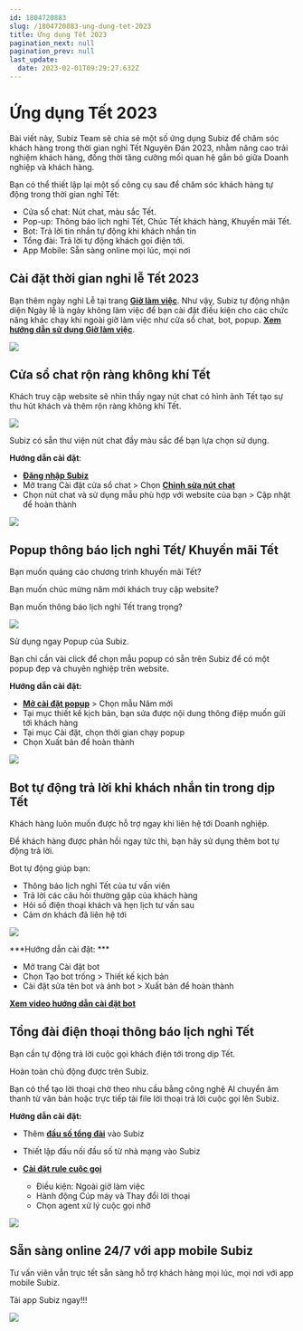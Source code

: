 ```yaml
---
id: 1804720883
slug: /1804720883-ung-dung-tet-2023
title: Ứng dụng Tết 2023
pagination_next: null
pagination_prev: null
last_update:
  date: 2023-02-01T09:29:27.632Z
---
```


# Ứng dụng Tết 2023 




Bài viết này, Subiz Team sẽ chia sẻ một số ứng dụng Subiz để chăm sóc khách hàng trong thời gian nghỉ Tết Nguyên Đán 2023, nhằm nâng cao trải nghiệm khách hàng, đồng thời tăng cường mối quan hệ gắn bó giữa Doanh nghiệp và khách hàng.

Bạn có thể thiết lập lại một số công cụ sau để chăm sóc khách hàng tự động trong thời gian nghỉ Tết:

- Cửa sổ chat: Nút chat, màu sắc Tết.
- Pop-up: Thông báo lịch nghỉ Tết, Chúc Tết khách hàng, Khuyến mãi Tết.
- Bot: Trả lời tin nhắn tự động khi khách nhắn tin
- Tổng đài: Trả lời tự động khách gọi điện tới.
- App Mobile: Sẵn sàng online mọi lúc, mọi nơi
## Cài đặt thời gian nghỉ lễ Tết 2023


Bạn thêm ngày nghỉ Lễ tại trang **[Giờ làm việc](https://app.subiz.com.vn/settings/business-hours)**. Như vậy, Subiz tự động nhận diện Ngày lễ là ngày không làm việc để bạn cài đặt điều kiện cho các chức năng khác chạy khi ngoài giờ làm việc như cửa sổ chat, bot, popup. **[Xem hướng dẫn sử dụng Giờ làm việc](https://subiz.com.vn/docs/1954376476-gio-lam-viec)**.


![](https://vcdn.subiz-cdn.com/file/firrxrsziudwoygkhrjr_acpxkgumifuoofoosble)

## Cửa sổ chat rộn ràng không khí Tết


Khách truy cập website sẽ nhìn thấy ngay nút chat có hình ảnh Tết tạo sự thu hút khách và thêm rộn ràng không khí Tết.


![](https://vcdn.subiz-cdn.com/file/firrxrszlovnovnrsstg_acpxkgumifuoofoosble)


Subiz có sẵn thư viện nút chat đầy màu sắc để bạn lựa chọn sử dụng.

**Hướng dẫn cài đặt**: 

- **[Đăng nhập Subiz](https://app.subiz.com.vn/)**
- Mở trang Cài đặt cửa sổ chat > Chọn **[Chỉnh sửa nút chat](https://app.subiz.com.vn/chatbox/design)**
- Chọn nút chat và sử dụng mẫu phù hợp với website của bạn > Cập nhật để hoàn thành


![](https://vcdn.subiz-cdn.com/file/firrxrsznwzqbpwkkull_acpxkgumifuoofoosble)





## Popup thông báo lịch nghỉ Tết/ Khuyến mãi Tết


Bạn muốn quảng cáo chương trình khuyến mãi Tết?

Bạn muốn chúc mừng năm mới khách truy cập website?

Bạn muốn thông báo lịch nghỉ Tết trang trọng?


![](https://vcdn.subiz-cdn.com/file/firrxrszqslamghzhyme_acpxkgumifuoofoosble)




Sử dụng ngay Popup của Subiz.

Bạn chỉ cần vài click để chọn mẫu popup có sẵn trên Subiz để có một popup đẹp và chuyên nghiệp trên website.

**Hướng dẫn cài đặt:** 

- **[Mở cài đặt popup](https://app.subiz.com.vn/web_plugin/create#)** > Chọn mẫu Năm mới
- Tại mục thiết kế kịch bản, bạn sửa được nội dung thông điệp muốn gửi tới khách hàng
- Tại mục Cài đặt, chọn thời gian chạy popup
- Chọn Xuất bản để hoàn thành


![](https://vcdn.subiz-cdn.com/file/firrxrsztgilsahfhspi_acpxkgumifuoofoosble)

## Bot tự động trả lời khi khách nhắn tin trong dịp Tết


Khách hàng luôn muốn được hỗ trợ ngay khi liên hệ tới Doanh nghiệp.

Để khách hàng được phản hồi ngay tức thì, bạn hãy sử dụng thêm bot tự động trả lời.

Bot tự động giúp bạn: 

- Thông báo lịch nghỉ Tết của tư vấn viên
- Trả lời các câu hỏi thường gặp của khách hàng
- Hỏi số điện thoại khách và hẹn lịch tư vấn sau
- Cảm ơn khách đã liên hệ tới


![](https://vcdn.subiz-cdn.com/file/firrxrszvygrnmcfmzej_acpxkgumifuoofoosble)


***Hướng dẫn cài đặt: ***

- Mở trang Cài đặt bot
- Chọn Tạo bot trống > Thiết kế kịch bản
- Cài đặt sửa tên bot và ảnh bot > Xuất bản để hoàn thành

**[Xem video hướng dẫn cài đặt bot](https://www.youtube.com/watch?v=IvUPSEgX2_g)**
## Tổng đài điện thoại thông báo lịch nghỉ Tết


Bạn cần tự động trả lời cuộc gọi khách điện tới trong dịp Tết.

Hoàn toàn chủ động được trên Subiz.

Bạn có thể tạo lời thoại chờ theo nhu cầu bằng công nghệ AI chuyển âm thanh từ văn bản hoặc trực tiếp tải file lời thoại trả lời cuộc gọi lên Subiz.

**Hướng dẫn cài đặt:**

- Thêm **[đầu số tổng đài](https://app.subiz.com.vn/settings/call-center)** vào Subiz
- Thiết lập đấu nối đầu số từ nhà mạng vào Subiz
- **[Cài đặt rule cuộc gọi](https://app.subiz.com.vn/settings/rule-setting)**

    - Điều kiện: Ngoài giờ làm việc
    - Hành động Cúp máy và Thay đổi lời thoại
    - Chọn agent xử lý cuộc gọi nhỡ


![](https://vcdn.subiz-cdn.com/file/firrxrszypdlkcibdrhz_acpxkgumifuoofoosble)

## Sẵn sàng online 24/7 với app mobile Subiz


Tư vấn viên vẫn trực tết sẵn sàng hỗ trợ khách hàng mọi lúc, mọi nơi với app mobile Subiz.

Tải app Subiz ngay!!!


![](https://vcdn.subiz-cdn.com/file/firrxrtaawrohzqnbzpz_acpxkgumifuoofoosble)